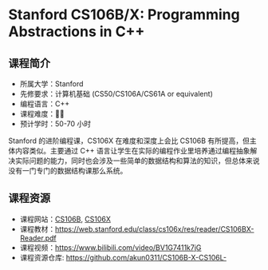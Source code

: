 # Stanford CS106B/X: Programming Abstractions in C++

## 课程简介

- 所属大学：Stanford
- 先修要求：计算机基础 (CS50/CS106A/CS61A or equivalent)
- 编程语言：C++
- 课程难度：🌟🌟
- 预计学时：50-70 小时

Stanford 的进阶编程课，CS106X 在难度和深度上会比 CS106B 有所提高，但主体内容类似。主要通过 C++ 语言让学生在实际的编程作业里培养通过编程抽象解决实际问题的能力，同时也会涉及一些简单的数据结构和算法的知识，但总体来说没有一门专门的数据结构课那么系统。

## 课程资源

- 课程网站：[CS106B](https://web.stanford.edu/class/cs106b/), [CS106X](https://web.stanford.edu/class/cs106x/)
- 课程教材：<https://web.stanford.edu/class/cs106x/res/reader/CS106BX-Reader.pdf>
- 课程视频：<https://www.bilibili.com/video/BV1G7411k7jG>
- 课程资源仓库: https://github.com/akun0311/CS106B-X-CS106L-
